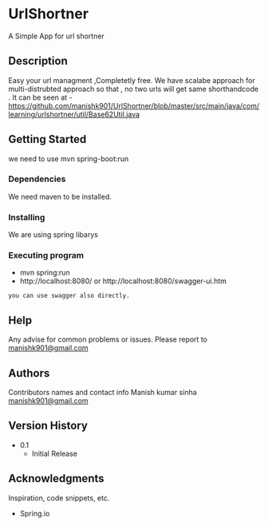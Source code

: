 # UrlShortner

A Simple App for url shortner

## Description

Easy your url managment ,Completetly free.
We have scalabe approach for multi-distrubted approach so that , no two urls will get same shorthandcode .
It can be seen at -https://github.com/manishk901/UrlShortner/blob/master/src/main/java/com/learning/urlshortner/util/Base62Util.java

## Getting Started

we need to use mvn spring-boot:run

### Dependencies

We need maven to be installed.

### Installing

We are using spring libarys

### Executing program

* mvn spring:run
* http://localhost:8080/ or http://localhost:8080/swagger-ui.htm
```
you can use swagger also directly.
```

## Help

Any advise for common problems or issues. Please report to manishk901@gmail.com


## Authors

Contributors names and contact info
Manish kumar sinha
manishk901@gmail.com


## Version History


* 0.1
    * Initial Release



## Acknowledgments

Inspiration, code snippets, etc.
* Spring.io
